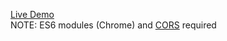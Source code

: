 [Live Demo](http://stations.minor.vandijkstef.nl)  
NOTE: ES6 modules (Chrome) and [CORS](https://chrome.google.com/webstore/detail/allow-control-allow-origi/nlfbmbojpeacfghkpbjhddihlkkiljbi) required
